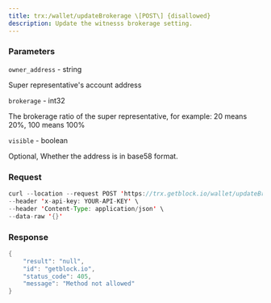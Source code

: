 ```yaml
---
title: trx:/wallet/updateBrokerage \[POST\] {disallowed}
description: Update the witnesss brokerage setting.
---
```


### Parameters


`owner_address` - string

Super representative's account address

`brokerage` - int32

The brokerage ratio of the super representative, for example: 20 means
20%, 100 means 100%

`visible` - boolean

Optional, Whether the address is in base58 format.

### Request

``` java
curl --location --request POST 'https://trx.getblock.io/wallet/updateBrokerage' \
--header 'x-api-key: YOUR-API-KEY' \
--header 'Content-Type: application/json' \
--data-raw '{}'
```

###  Response

``` java
{
    "result": "null",
    "id": "getblock.io",
    "status_code": 405,
    "message": "Method not allowed"
}
```

